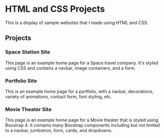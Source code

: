 # HTML and CSS Projects
This is a display of sample websites that I made using HTML and CSS.
## Projects
[^1]: Space Station Site 
[^2]: [Portfolio Site](https://ahmed-ghafoori.github.io/Portfolio/)
[^3]: [Movie Theater Site](https://github.com/Ahmed-Ghafoori/AOLwork/blob/main/CSSassignment.html)
### Space Station Site
This page is an example home page for a Space travel company. It's styled using CSS and contains a navbar, image containers, and a form.
### Portfolio Site
This is an example home page for a portfolio, with a navbar, decorations, variety of animations, contact form, font styling, etc.
### Movie Theater Site
This page is an example home page for a Movie theater that is styled using Boostrap 4. It contains many Boostrap components including but not limited to a navbar, jumbotron, form, cards, and dropdowns.
